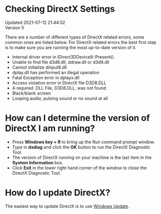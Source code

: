 # Checking DirectX Settings
Updated 2021-07-12 21:44:52  
Version 5  

There are a number of different types of DirectX related errors, some common ones are listed below. For DirectX related errors the best first step is to make sure you are running the most up-to-date version of it.  
* Internal driver error in IDirect3DDevice9::Present()
* Unable to find file d3d8.dll, ddraw.dll or d3d9.dll
* Cannot initialize dinput8.dll
* dplay.dll has performed an illegal operation
* Fatal Exception error in dplayx.dll
* Access violation error in DirectX file D3D8.DLL
* A required .DLL File, D3D8.DLL, was not found
* Black/blank screen
* Looping audio, pulsing sound or no sound at all
  
  
# How can I determine the version of DirectX I am running?
* Press **Windows key + R** to bring up the Run command prompt window.
* Type in **dxdiag** and click the **OK** button to run the DirectX Diagnostic Tool.
* The version of DirectX running on your machine is the last item in the **System Information** box.
* Click **Exit** in the lower right hand corner of the window to close the DirectX Diagnostic Tool.
  
  
# How do I update DirectX?
The easiest way to update DirectX is to use [Windows Update](https://support.microsoft.com/en-us/windows/windows-update-faq-8a903416-6f45-0718-f5c7-375e92dddeb2).